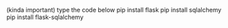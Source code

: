 (kinda important) type the code below
pip install flask
pip install sqlalchemy
pip install flask-sqlalchemy
